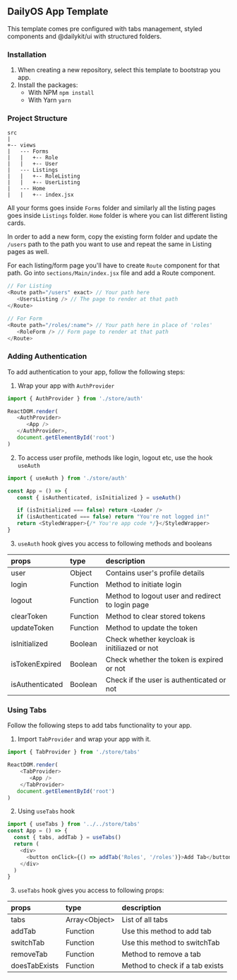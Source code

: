 ## DailyOS App Template

This template comes pre configured with tabs management, styled components and @dailykit/ui with structured folders.

### Installation

1. When creating a new repository, select this template to bootstrap you app.
2. Install the packages:
   -  With NPM
      `npm install`
   -  With Yarn
      `yarn`

### Project Structure

```
src
|
+-- views
|   --- Forms
|   |   +-- Role
|   |   +-- User
|   --- Listings
|   |   +-- RoleListing
|   |   +-- UserListing
|   --- Home
|   |   +-- index.jsx
```

All your forms goes inside `Forms` folder and similarly all the listing pages goes inside `Listings` folder. `Home` folder is where you can list different listing cards.

In order to add a new form, copy the existing form folder and update the `/users` path to the path you want to use and repeat the same in Listing pages as well.

For each listing/form page you'll have to create `Route` component for that path. Go into `sections/Main/index.jsx` file and add a Route component.

```js
// For Listing
<Route path="/users" exact> // Your path here
   <UsersListing /> // The page to render at that path
</Route>

// For Form
<Route path="/roles/:name"> // Your path here in place of 'roles'
   <RoleForm /> // Form page to render at that path
</Route>
```

### Adding Authentication

To add authentication to your app, follow the following steps:

1. Wrap your app with `AuthProvider`

```js
import { AuthProvider } from './store/auth'

ReactDOM.render(
   <AuthProvider>
      <App />
   </AuthProvider>,
   document.getElementById('root')
)
```

2. To access user profile, methods like login, logout etc, use the hook `useAuth`

```js
import { useAuth } from './store/auth'

const App = () => {
   const { isAuthenticated, isInitialized } = useAuth()

   if (isInitialized === false) return <Loader />
   if (isAuthenticated === false) return "You're not logged in!"
   return <StyledWrapper>{/* You're app code */}</StyledWrapper>
}
```

3. `useAuth` hook gives you access to following methods and booleans

| props           | type     | description                                      |
| :-------------- | :------- | :----------------------------------------------- |
| user            | Object   | Contains user's profile details                  |
| login           | Function | Method to initiate login                         |
| logout          | Function | Method to logout user and redirect to login page |
| clearToken      | Function | Method to clear stored tokens                    |
| updateToken     | Function | Method to update the token                       |
| isInitialized   | Boolean  | Check whether keycloak is initiliazed or not     |
| isTokenExpired  | Boolean  | Check whether the token is expired or not        |
| isAuthenticated | Boolean  | Check if the user is authenticated or not        |


### Using Tabs
Follow the following steps to add tabs functionality to your app.

1. Import `TabProvider` and wrap your app with it.
```js
import { TabProvider } from './store/tabs'

ReactDOM.render(
    <TabProvider>
       <App />
    </TabProvider>
   document.getElementById('root')
)
```

2. Using `useTabs` hook
```js
import { useTabs } from '../../store/tabs'
const App = () => {
  const { tabs, addTab } = useTabs()
  return (
    <div>
      <button onClick={() => addTab('Roles', '/roles')}>Add Tab</button>
    </div>
  )
}
```

3. `useTabs` hook gives you access to following props:

| props         | type           | description                     |
| :------------ | :------------- | :------------------------------ |
| tabs          | Array<Object\> | List of all tabs                |
| addTab        | Function       | Use this method to add tab      |
| switchTab     | Function       | Use this method to switchTab    |
| removeTab     | Function       | Method to remove a tab          |
| doesTabExists | Function       | Method to check if a tab exists |